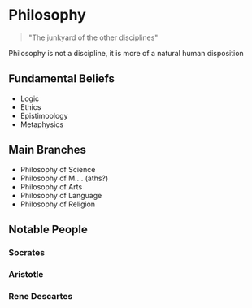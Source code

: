 # Philosophy
> "The junkyard of the other disciplines"

Philosophy is not a discipline, it is more of a natural human disposition
## Fundamental Beliefs
- Logic
- Ethics
- Epistimoology
- Metaphysics
## Main Branches
- Philosophy of Science
- Philosophy of M.... (aths?)
- Philosophy of Arts
- Philosophy of Language
- Philosophy of Religion
## Notable People
### Socrates

### Aristotle
### Rene Descartes 